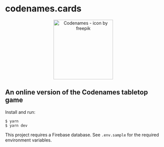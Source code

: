 # codenames.cards

<p align="center">
    <img src="https://github.com/benjamintd/codenames.cards/raw/master/public/icon-192.png" width="192" alt="Codenames - icon by freepik" />
</p>

## An online version of the Codenames tabletop game

Install and run:

```
$ yarn
$ yarn dev
```

This project requires a Firebase database. See `.env.sample` for the required environment variables.
